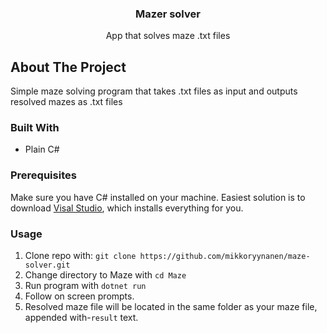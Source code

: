 <h3 align="center">Mazer solver</h3>
  <p align="center">
    App that solves maze .txt files
</div>


<!-- ABOUT THE PROJECT -->
## About The Project

Simple maze solving program that takes .txt files as input and outputs resolved mazes as .txt files



### Built With

* Plain C#


### Prerequisites

Make sure you have C# installed on your machine. Easiest solution is to download [Visal Studio](https://visualstudio.microsoft.com/downloads/), which installs everything for you.


### Usage

1. Clone repo with: ``git clone https://github.com/mikkoryynanen/maze-solver.git``
2. Change directory to Maze with ``cd Maze``
3. Run program with ``dotnet run``
4. Follow on screen prompts.
5. Resolved maze file will be located in the same folder as your maze file, appended with-``result`` text.
